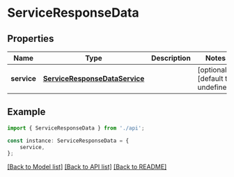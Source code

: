 # ServiceResponseData


## Properties

Name | Type | Description | Notes
------------ | ------------- | ------------- | -------------
**service** | [**ServiceResponseDataService**](ServiceResponseDataService.md) |  | [optional] [default to undefined]

## Example

```typescript
import { ServiceResponseData } from './api';

const instance: ServiceResponseData = {
    service,
};
```

[[Back to Model list]](../README.md#documentation-for-models) [[Back to API list]](../README.md#documentation-for-api-endpoints) [[Back to README]](../README.md)
